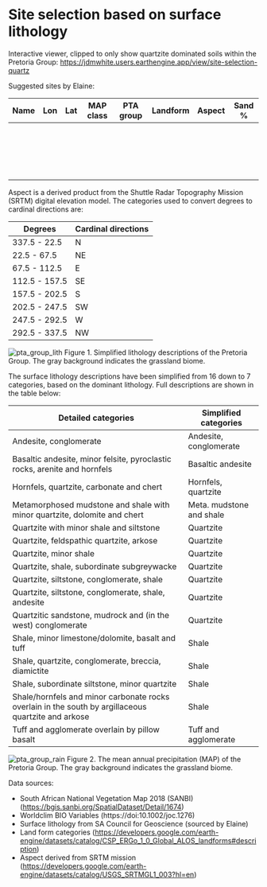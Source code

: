 # Site selection based on surface lithology
Interactive viewer, clipped to only show quartzite dominated soils within the Pretoria Group: https://jdmwhite.users.earthengine.app/view/site-selection-quartz

Suggested sites by Elaine:

| Name  | Lon | Lat  | MAP class | PTA group | Landform | Aspect | Sand %
| ------------- | ------------- | ------------- | ------------- | ------------- | ------------- | ------------- | ------------- |
|  |  |  |  |  |  |  |  |  |  |
|  |  |  |  |  |  |  |  |  |  |
|  |  |  |  |  |  |  |  |  |  |
|  |  |  |  |  |  |  |  |  |  |
|  |  |  |  |  |  |  |  |  |  |
|  |  |  |  |  |  |  |  |  |  |
|  |  |  |  |  |  |  |  |  |  |
|  |  |  |  |  |  |  |  |  |  |
|  |  |  |  |  |  |  |  |  |  |
|  |  |  |  |  |  |  |  |  |  |
|  |  |  |  |  |  |  |  |  |  |
|  |  |  |  |  |  |  |  |  |  |
|  |  |  |  |  |  |  |  |  |  |
|  |  |  |  |  |  |  |  |  |  |
|  |  |  |  |  |  |  |  |  |  |
|  |  |  |  |  |  |  |  |  |  |
|  |  |  |  |  |  |  |  |  |  |
|  |  |  |  |  |  |  |  |  |  |
|  |  |  |  |  |  |  |  |  |  |


Aspect is a derived product from the Shuttle Radar Topography Mission (SRTM) digital elevation model. The categories used to convert degrees to cardinal directions are:

| Degrees  | Cardinal directions |
| ------------- | ------------- |
| 337.5 - 22.5 | N  |
| 22.5 - 67.5  | NE |
| 67.5 - 112.5  | E |
| 112.5 - 157.5 | SE  |
| 157.5 - 202.5 | S  |
| 202.5 - 247.5  | SW  |
| 247.5 - 292.5  | W  |
| 292.5 - 337.5  | NW  |

![pta_group_lith](https://user-images.githubusercontent.com/22145011/153000398-0957b9b5-1990-48ee-9beb-8342f2e2b465.png)
Figure 1. Simplified lithology descriptions of the Pretoria Group. The gray background indicates the grassland biome.

The surface lithology descriptions have been simplified from 16 down to 7 categories, based on the dominant lithology. Full descriptions are shown in the table below:

| Detailed categories  | Simplified categories |
| ------------- | ------------- |
| Andesite, conglomerate  | Andesite, conglomerate  |
| Basaltic andesite, minor felsite, pyroclastic rocks, arenite and hornfels  | Basaltic andesite  |
| Hornfels, quartzite, carbonate and chert  | Hornfels, quartzite |
| Metamorphosed mudstone and shale with minor quartzite, dolomite and chert | Meta. mudstone and shale  |
| Quartzite with minor shale and siltstone  | Quartzite  |
| Quartzite, feldspathic quartzite, arkose  | Quartzite  |
| Quartzite, minor shale  | Quartzite  |
| Quartzite, shale, subordinate subgreywacke  | Quartzite  |
| Quartzite, siltstone, conglomerate, shale  | Quartzite  |
| Quartzite, siltstone, conglomerate, shale, andesite  | Quartzite  |
| Quartzitic sandstone, mudrock and (in the west) conglomerate  | Quartzite  |
| Shale, minor limestone/dolomite, basalt and tuff  | Shale  |
| Shale, quartzite, conglomerate, breccia, diamictite  | Shale  |
| Shale, subordinate siltstone, minor quartzite  | Shale  |
| Shale/hornfels and minor carbonate rocks overlain in the south by argillaceous quartzite and arkose | Shale  |
| Tuff and agglomerate overlain by pillow basalt  | Tuff and agglomerate  |

![pta_group_rain](https://user-images.githubusercontent.com/22145011/153000477-c0c8ada2-3f63-453e-83b0-d47dcaddb7a3.png)
Figure 2. The mean annual precipitation (MAP) of the Pretoria Group. The gray background indicates the grassland biome.

Data sources:
- South African National Vegetation Map 2018 (SANBI) (https://bgis.sanbi.org/SpatialDataset/Detail/1674)
- Worldclim BIO Variables (https://doi:10.1002/joc.1276)
- Surface lithology from SA Council for Geoscience (sourced by Elaine)
- Land form categories (https://developers.google.com/earth-engine/datasets/catalog/CSP_ERGo_1_0_Global_ALOS_landforms#description)
- Aspect derived from SRTM mission (https://developers.google.com/earth-engine/datasets/catalog/USGS_SRTMGL1_003?hl=en)
